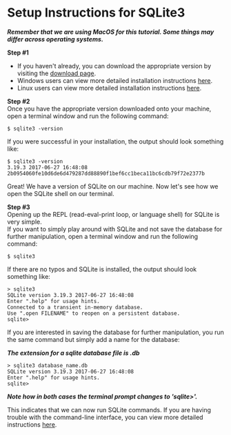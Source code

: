 # Setup Instructions for SQLite3

***Remember that we are using MacOS for this tutorial. Some things may differ across operating systems.***

**Step #1**
  
- If you haven't already, you can download the appropriate version by visiting the [download page](https://www.sqlite.org/download.html).  
- Windows users can view more detailed installation instructions [here](http://www.sqlitetutorial.net/download-install-sqlite/).
- Linux users can view more detailed installation instructions [here](https://linuxhint.com/install_sqlite_browser_ubuntu_1804/).

**Step #2**  
Once you have the appropriate version downloaded onto your machine, open a terminal window and run the following command:

    $ sqlite3 -version
    
If you were successful in your installation, the output should look something like:

    $ sqlite3 -version
    3.19.3 2017-06-27 16:48:08 2b0954060fe10d6de6d479287dd88890f1bef6cc1beca11bc6cdb79f72e2377b
    
Great! We have a version of SQLite on our machine. Now let's see how we open the SQLite shell on our terminal. 

**Step #3**  
Opening up the REPL (read-eval-print loop, or language shell) for SQLite is very simple.  
If you want to simply play around with SQLite and not save the database for further manipulation, open a terminal window and run the following command:

    $ sqlite3
    
If there are no typos and SQLite is installed, the output should look something like:

    > sqlite3
    SQLite version 3.19.3 2017-06-27 16:48:08
    Enter ".help" for usage hints.
    Connected to a transient in-memory database.
    Use ".open FILENAME" to reopen on a persistent database.
    sqlite> 
    
If you are interested in saving the database for further manipulation, you run the same command but simply add a name for the database:

***The extension for a sqlite database file is .db***

    > sqlite3 database_name.db
    SQLite version 3.19.3 2017-06-27 16:48:08
    Enter ".help" for usage hints.
    sqlite> 

***Note how in both cases the terminal prompt changes to 'sqlite>'.***

This indicates that we can now run SQLite commands. If you are having trouble with the command-line interface, you can view more detailed instructions [here](https://www.sqlite.org/cli.html).
